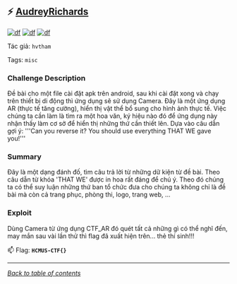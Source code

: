 ## ⚡ [AudreyRichards](https://ctf.hcmus.edu.vn/challenges#AudreyRichards)

[![df](https://img.shields.io/badge/B3T4-shark-brightgreen.svg)](https://img.shields.io/badge/B3T4-shark-brightgreen.svg)
[![df](https://img.shields.io/badge/member-noct314-brightgreen.svg)](https://img.shields.io/badge/member-noct314-brightgreen.svg)
[![df](https://img.shields.io/badge/100-pts-brightgreen.svg)](https://img.shields.io/badge/100-pts-brightgreen.svg)

Tác giả: `hvtham`



Tags: `misc`


### Challenge Description

Đề bài cho một file cài đặt apk trên android, sau khi cài đặt xong và chạy trên thiết bị di động thì ứng dụng sẽ sử dụng Camera. Đây là một ứng dụng AR (thực tế tăng cường), hiển thị vật thể bổ sung cho hình ảnh thực tế. Việc chúng ta cần làm là tìm ra một hoa văn, ký hiệu nào đó để ứng dụng này nhận thấy làm cơ sở để hiển thị những thứ cần thiết lên. Dựa vào câu dẫn gợi ý:
'''Can you reverse it? You should use everything THAT WE gave you!'''

### Summary

Đây là một dạng đánh đố, tìm câu trả lời từ những dữ kiện từ đề bài. Theo câu dẫn từ khóa 'THAT WE' được in hoa rất đáng để chú ý. Theo đó chúng ta có thể suy luận những thứ ban tổ chức đưa cho chúng ta không chỉ là đề bài mà còn cả trang phục, phòng thi, logo, trang web, ... 

### Exploit

Dùng Camera từ ứng dụng CTF_AR đó quét tất cả những gì có thể nghĩ đến, may mắn sau vài lần thử thì flag đã xuất hiện trên... thẻ thí sinh!!!




📫 Flag: **`HCMUS-CTF{}`**

---
*[Back to table of contents](../README.md)*